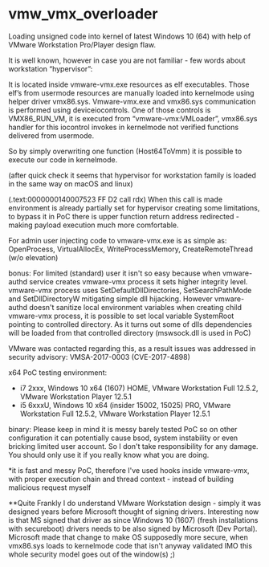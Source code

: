 # vmw_vmx_overloader


Loading unsigned code into kernel of latest Windows 10 (64) with help of VMware Workstation Pro/Player design flaw. 


It is well known, however in case you are not familiar - few words about workstation “hypervisor”:

It is located inside vmware-vmx.exe resources as elf executables.
Those elf’s from usermode resources are manually loaded into kernelmode using helper driver vmx86.sys.
Vmware-vmx.exe and vmx86.sys communication is performed using deviceiocontrols.
One of those controls is VMX86_RUN_VM, it is executed from “vmware-vmx:VMLoader”, vmx86.sys handler for this iocontrol invokes in kernelmode not verified functions delivered from usermode.

So by simply overwriting one function (Host64ToVmm) it is possible to execute our code in kernelmode. 

(after quick check it seems that hypervisor for workstation family is loaded in the same way on macOS and linux)

(.text:0000000140007523 FF D2 call rdx)
When this call is made environment is already partially set for hypervisor creating some limitations, to bypass it in PoC there is upper function return address redirected - making payload execution much more comfortable.


For admin user injecting code to vmware-vmx.exe is as simple as: OpenProcess, VirtualAllocEx, WriteProcessMemory, CreateRemoteThread (w/o elevation)


bonus:
For limited (standard) user it isn't so easy because when vmware-authd service creates vmware-vmx process it sets higher integrity level.
vmware-vmx process uses SetDefaultDllDirectories, SetSearchPathMode and SetDllDirectoryW mitigating simple dll hijacking.
However vmware-authd doesn't sanitize local environment variables when creating child vmware-vmx process, it is possible to set local variable SystemRoot pointing to controlled directory. As it turns out some of dlls dependencies will be loaded from that controlled directory (mswsock.dll is used in PoC)


VMware was contacted regarding this, as a result issues was addressed in security advisory: VMSA-2017-0003 (CVE-2017-4898) 



x64 PoC testing environment:
- i7 2xxx, Windows 10 x64 (1607) HOME, VMware Workstation Full 12.5.2, VMware Workstation Player 12.5.1
- i5 6xxxU, Windows 10 x64 (insider 15002, 15025) PRO, VMware Workstation Full 12.5.2, VMware Workstation Player 12.5.1

binary:
Please keep in mind it is messy barely tested PoC so on other configuration it can potentially cause bsod, system instability or even bricking limited user account. So I don't take responsibility for any damage. You should only use it if you really know what you are doing.


*it is fast and messy PoC, therefore I've used hooks inside vmware-vmx, with proper execution chain and thread context - instead of building malicious request myself

**Quite Frankly I do understand VMware Workstation design - simply it was designed years before Microsoft thought of signing drivers. Interesting now is that MS signed that driver as since Windows 10 (1607) (fresh installations with secureboot) drivers needs to be also signed by Microsoft (Dev Portal). 
Microsoft made that change to make OS supposedly more secure, when vmx86.sys loads to kernelmode code that isn't anyway validated IMO this whole security model goes out of the window(s) ;)
 
